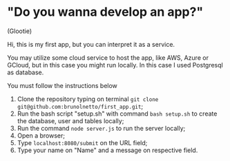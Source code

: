 # "Do you wanna develop an app?"
(Glootie)

Hi, this is my first app, but you can interpret it as a service. 

You may utilize some cloud service to host the app, like AWS, Azure or GCloud, but in this case you might run locally. In this case I used Postgresql as database. 

You must follow the instructions below

1) Clone the repository typing on terminal `git clone git@github.com:brunolnetto/first_app.git`;
2) Run the bash script "setup.sh" with command `bash setup.sh` to create the database, user and tables locally;
3) Run the command `node server.js` to run the server locally;
4) Open a browser;
5) Type `localhost:8080/submit` on the URL field;
6) Type your name on "Name" and a message on respective field.
 

